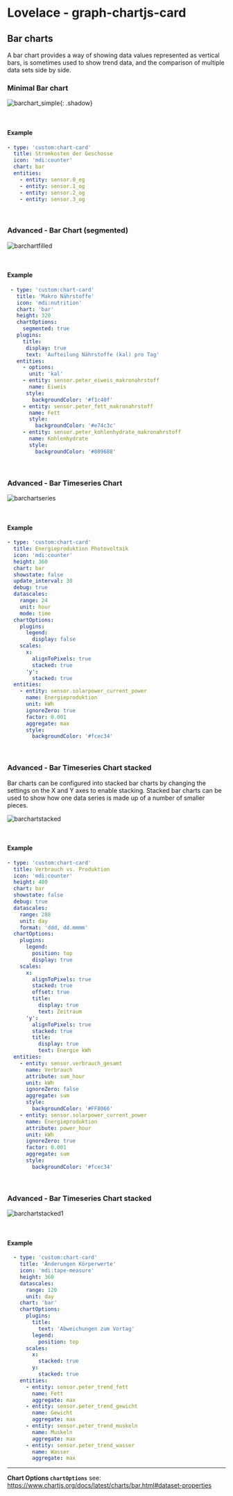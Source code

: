 # Lovelace - graph-chartjs-card
## Bar charts

A bar chart provides a way of showing data values represented as vertical bars, is sometimes used to show trend data, and the comparison of  multiple data sets side by side.

### Minimal Bar chart
![barchart_simple](img/simplebar1.png){: .shadow}



<br>

#### Example

```yaml
- type: 'custom:chart-card'
  title: Stromkosten der Geschosse
  icon: 'mdi:counter'
  chart: bar
  entities:
    - entity: sensor.0_eg
    - entity: sensor.1_og
    - entity: sensor.2_og
    - entity: sensor.3_og
```
<br>

### Advanced - Bar Chart (segmented)
![barchartfilled](img/barchartfilled.png)

<br>

#### Example

```yaml
 - type: 'custom:chart-card'
   title: 'Makro Nährstoffe'
   icon: 'mdi:nutrition'
   chart: 'bar'
   height: 320
   chartOptions:
     segmented: true
   plugins:
     title:
      display: true
      text: 'Aufteilung Nährstoffe (kal) pro Tag'
   entities:
     - options:
       unit: 'kal'
     - entity: sensor.peter_eiweis_makronahrstoff
       name: Eiweis
      style:
        backgroundColor: '#f1c40f'
     - entity: sensor.peter_fett_makronahrstoff
       name: Fett
       style:
         backgroundColor: '#e74c3c'
     - entity: sensor.peter_kohlenhydrate_makronahrstoff
       name: Kohlenhydrate
       style:
         backgroundColor: '#009688'
```


<br>

### Advanced - Bar Timeseries Chart 
![barchartseries](img/barchartseries.png)

<br>

#### Example

```yaml
- type: 'custom:chart-card'
  title: Energieproduktion Photovoltaik
  icon: 'mdi:counter'
  height: 360
  chart: bar
  showstate: false
  update_interval: 30
  debug: true
  datascales:
    range: 24
    unit: hour
    mode: time
  chartOptions:
    plugins:
      legend:
        display: false
    scales:
      x:
        alignToPixels: true
        stacked: true
      'y':
        stacked: true
  entities:
    - entity: sensor.solarpower_current_power
      name: Energieproduktion
      unit: kWh
      ignoreZero: true
      factor: 0.001
      aggregate: max
      style:
        backgroundColor: '#fcec34'

```
<br>

### Advanced - Bar Timeseries Chart stacked

Bar charts can be configured into stacked bar charts by changing the settings on the X and Y axes to enable stacking. Stacked bar charts can be used to show how one data series is made up of a number of smaller pieces.

![barchartstacked](img/barchartstacked.png)

<br>

#### Example

```yaml
- type: 'custom:chart-card'
  title: Verbrauch vs. Produktion
  icon: 'mdi:counter'
  height: 480
  chart: bar
  showstate: false
  debug: true
  datascales:
    range: 288
    unit: day
    format: 'ddd, dd.mmmm'
  chartOptions:
    plugins:
      legend:
        position: top
        display: true
    scales:
      x:
        alignToPixels: true
        stacked: true
        offset: true
        title:
          display: true
          text: Zeitraum
      'y':
        alignToPixels: true
        stacked: true
        title:
          display: true
          text: Energie kWh
  entities:
    - entity: sensor.verbrauch_gesamt
      name: Verbrauch
      attribute: sum_hour
      unit: kWh
      ignoreZero: false
      aggregate: sum
      style:
        backgroundColor: '#FF8066'
    - entity: sensor.solarpower_current_power
      name: Energieproduktion
      attribute: power_hour
      unit: kWh
      ignoreZero: true
      factor: 0.001
      aggregate: sum
      style:
        backgroundColor: '#fcec34'
```
<br>

### Advanced - Bar Timeseries Chart stacked 
![barchartstacked1](img/barchartstacked1.png)

<br>

#### Example

```yaml
  - type: 'custom:chart-card'
    title: 'Änderungen Körperwerte'
    icon: 'mdi:tape-measure'
    height: 360
    datascales:
      range: 120
      unit: day
    chart: 'bar'
    chartOptions:
      plugins:
        title:
          text: 'Abweichungen zum Vortag'
        legend:
          position: top
      scales:
        x:
          stacked: true
        y:
          stacked: true
    entities:
      - entity: sensor.peter_trend_fett
        name: Fett
        aggregate: max
      - entity: sensor.peter_trend_gewicht
        name: Gewicht
        aggregate: max
      - entity: sensor.peter_trend_muskeln
        name: Muskeln
        aggregate: max
      - entity: sensor.peter_trend_wasser
        name: Wasser
        aggregate: max
```

<hr>

**Chart Options `chartOptions`**
see: https://www.chartjs.org/docs/latest/charts/bar.html#dataset-properties

